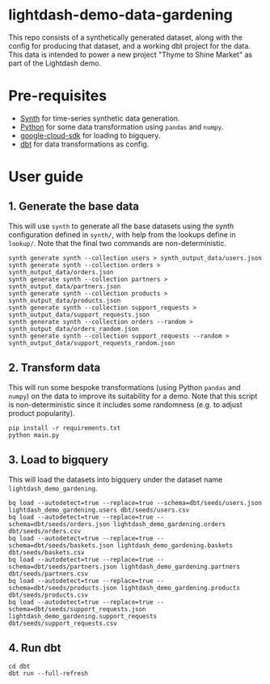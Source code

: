 # lightdash-demo-data-gardening

This repo consists of a synthetically generated dataset, along with the config for producing that dataset, and a working dbt project for the data. This data is intended to power a new project "Thyme to Shine Market" as part of the Lightdash demo.

# Pre-requisites

- [Synth](https://github.com/shuttle-hq/synth) for time-series synthetic data generation.
- [Python](https://www.python.org/) for some data transformation using `pandas` and `numpy`.
- [google-cloud-sdk](https://cloud.google.com/sdk/docs/install) for loading to bigquery.
- [dbt](https://docs.getdbt.com/dbt-cli/install/overview) for data transformations as config.

# User guide

## 1. Generate the base data

This will use `synth` to generate all the base datasets using the synth configuration defined in `synth/`, with help from the lookups define in `lookup/`. Note that the final two commands are non-deterministic.

```
synth generate synth --collection users > synth_output_data/users.json
synth generate synth --collection orders > synth_output_data/orders.json
synth generate synth --collection partners > synth_output_data/partners.json
synth generate synth --collection products > synth_output_data/products.json
synth generate synth --collection support_requests > synth_output_data/support_requests.json
synth generate synth --collection orders --random > synth_output_data/orders_random.json
synth generate synth --collection support_requests --random > synth_output_data/support_requests_random.json
```

## 2. Transform data

This will run some bespoke transformations (using Python `pandas` and `numpy`) on the data to improve its suitability for a demo. Note that this script is non-deterministic since it includes some randomness (e.g. to adjust product popularity).

```
pip install -r requirements.txt
python main.py
```

## 3. Load to bigquery

This will load the datasets into bigquery under the dataset name `lightdash_demo_gardening`.

```
bq load --autodetect=true --replace=true --schema=dbt/seeds/users.json lightdash_demo_gardening.users dbt/seeds/users.csv
bq load --autodetect=true --replace=true --schema=dbt/seeds/orders.json lightdash_demo_gardening.orders dbt/seeds/orders.csv
bq load --autodetect=true --replace=true --schema=dbt/seeds/baskets.json lightdash_demo_gardening.baskets dbt/seeds/baskets.csv
bq load --autodetect=true --replace=true --schema=dbt/seeds/partners.json lightdash_demo_gardening.partners dbt/seeds/partners.csv
bq load --autodetect=true --replace=true --schema=dbt/seeds/products.json lightdash_demo_gardening.products dbt/seeds/products.csv
bq load --autodetect=true --replace=true --schema=dbt/seeds/support_requests.json lightdash_demo_gardening.support_requests dbt/seeds/support_requests.csv
```

## 4. Run dbt

```
cd dbt
dbt run --full-refresh
```
